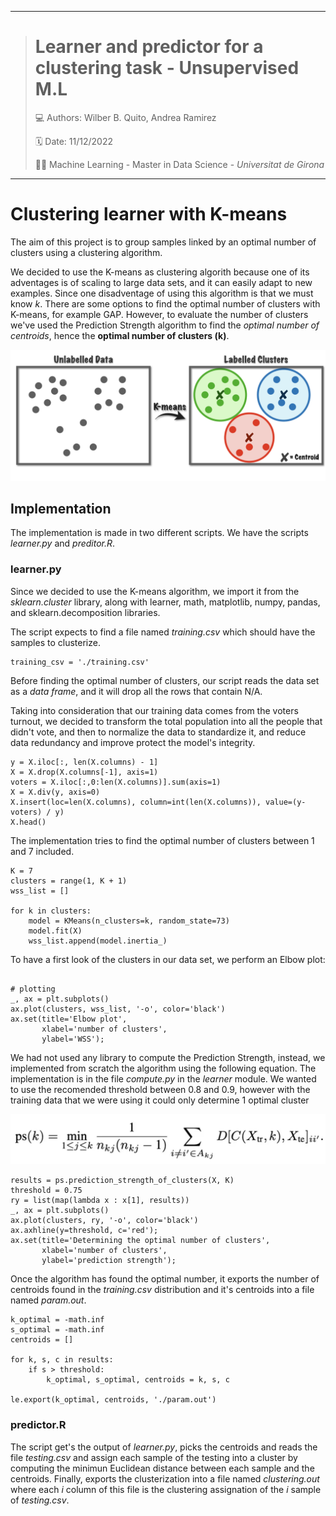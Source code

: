 ---
> # Learner and predictor for a clustering task - Unsupervised M.L
>
> 💻 Authors: Wilber B. Quito, Andrea Ramirez
>
> 🗓️ Date: 11/12/2022
>
> ✍🏼 Machine Learning - Master in Data Science - *Universitat de Girona*
___

# Clustering learner with K-means

The aim of this project is to group samples linked by an optimal number of clusters using a clustering algorithm.

We decided to use the K-means as clustering algorith because one of its adventages is of scaling to large data sets, and it can easily adapt to new examples. Since one disadventage of using this algorithm is that we must know *k*. There are some options to find the optimal number of clusters with K-means, for example GAP. However, to evaluate the number of clusters we've used the Prediction Strength algorithm to find the *optimal number of centroids*, hence the **optimal number of clusters (k)**. 

![Clustering](./img/portada.png)

## Implementation

The implementation is made in two different scripts. We have the scripts *learner.py* and *preditor.R*.

### learner.py

Since we decided to use the K-means algorithm, we import it from the *sklearn.cluster* library, along with learner, math, matplotlib, numpy, pandas, and sklearn.decomposition libraries.

The script expects to find a file named *training.csv* which should have the samples to clusterize. 
```
training_csv = './training.csv'
```
Before finding the optimal number of clusters, our script reads the data set as a *data frame*, and it will drop all the rows that contain N/A. 

Taking into consideration that our training data comes from the voters turnout, we decided to transform the total population into all the people that didn't vote, and then to normalize the data to standardize it, and reduce data redundancy and improve protect the model's integrity. 

```
y = X.iloc[:, len(X.columns) - 1]
X = X.drop(X.columns[-1], axis=1)
voters = X.iloc[:,0:len(X.columns)].sum(axis=1)
X = X.div(y, axis=0)
X.insert(loc=len(X.columns), column=int(len(X.columns)), value=(y-voters) / y)
X.head()
```

The implementation tries to find the optimal number of clusters between 1 and 7 included. 

```
K = 7
clusters = range(1, K + 1)
wss_list = []

for k in clusters:
    model = KMeans(n_clusters=k, random_state=73)
    model.fit(X)
    wss_list.append(model.inertia_)
```

To have a first look of the clusters in our data set, we perform an Elbow plot:

```

# plotting
_, ax = plt.subplots()
ax.plot(clusters, wss_list, '-o', color='black')
ax.set(title='Elbow plot', 
       xlabel='number of clusters', 
       ylabel='WSS');
 ```
 
We had not used any library to compute the Prediction Strength, instead, we implemented from scratch the algorithm using the following equation. The implementation is in the file *compute.py* in the *learner* module. We wanted to use the recomended threshold between 0.8 and 0.9, however with the training data that we were using it could only determine 1 optimal cluster

![Prediction Strength](./img/ps-equation.png)

```
results = ps.prediction_strength_of_clusters(X, K)
threshold = 0.75
ry = list(map(lambda x : x[1], results))
_, ax = plt.subplots()
ax.plot(clusters, ry, '-o', color='black')
ax.axhline(y=threshold, c='red');
ax.set(title='Determining the optimal number of clusters', 
       xlabel='number of clusters', 
       ylabel='prediction strength');
```

Once the algorithm has found the optimal number, it exports the number of centroids found in the *training.csv* distribution and it's centroids into a file named *param.out*.  

```
k_optimal = -math.inf
s_optimal = -math.inf
centroids = []

for k, s, c in results:
    if s > threshold:
        k_optimal, s_optimal, centroids = k, s, c

le.export(k_optimal, centroids, './param.out')
```


### predictor.R

The script get's the output of *learner.py*, picks the centroids and reads the file *testing.csv* and assign each sample of the testing into a cluster by computing the minimun Euclidean distance between each sample and the centroids. Finally, exports the clusterization into a file named *clustering.out* where each *i* column of this file is the clustering assignation of the *i* sample of *testing.csv*.
